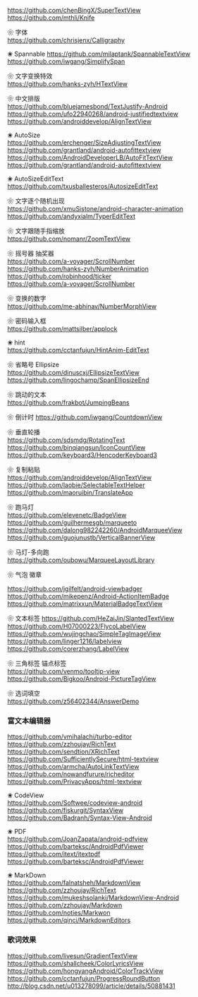 https://github.com/chenBingX/SuperTextView  
https://github.com/mthli/Knife  

❀ 字体  
https://github.com/chrisjenx/Calligraphy  

❀ Spannable
https://github.com/milaptank/SpannableTextView  
https://github.com/iwgang/SimplifySpan  

❀ 文字变换特效  
https://github.com/hanks-zyh/HTextView  

❀ 中文排版  
https://github.com/bluejamesbond/TextJustify-Android  
https://github.com/ufo22940268/android-justifiedtextview  
https://github.com/androiddevelop/AlignTextView  


❀ AutoSize  
https://github.com/erchenger/SizeAdjustingTextView  
https://github.com/grantland/android-autofittextview  
https://github.com/AndroidDeveloperLB/AutoFitTextView  
https://github.com/grantland/android-autofittextview  

❀ AutoSizeEditText  
https://github.com/txusballesteros/AutosizeEditText  


❀ 文字逐个随机出现  
https://github.com/xmuSistone/android-character-animation  
https://github.com/andyxialm/TyperEditText  

❀ 文字跟随手指缩放  
https://github.com/nomanr/ZoomTextView  

❀ 摇号器  抽奖器  
https://github.com/a-voyager/ScrollNumber  
https://github.com/hanks-zyh/NumberAnimation  
https://github.com/robinhood/ticker  
https://github.com/a-voyager/ScrollNumber  

❀ 变换的数字  
https://github.com/me-abhinav/NumberMorphView  


❀ 密码输入框  
https://github.com/mattsilber/applock  


❀ hint  
https://github.com/cctanfujun/HintAnim-EditText  



❀ 省略号 Ellipsize   
https://github.com/dinuscxj/EllipsizeTextView  
https://github.com/lingochamp/SpanEllipsizeEnd  


❀ 跳动的文本  
https://github.com/frakbot/JumpingBeans  

❀ 倒计时 
https://github.com/iwgang/CountdownView  

❀ 垂直轮播  
https://github.com/sdsmdg/RotatingText  
https://github.com/binqiangsun/IconCountView  
https://github.com/keyboard3/HencoderKeyboard3  

❀ 复制粘贴  
https://github.com/androiddevelop/AlignTextView  
https://github.com/laobie/SelectableTextHelper  
https://github.com/maoruibin/TranslateApp  


❀ 跑马灯  
https://github.com/elevenetc/BadgeView  
https://github.com/guilhermesgb/marqueeto  
https://github.com/dalong982242260/AndroidMarqueeView  
https://github.com/guojunustb/VerticalBannerView  

❀ 马灯-多向跑  
https://github.com/oubowu/MarqueeLayoutLibrary  

❀ 气泡  徽章

https://github.com/jgilfelt/android-viewbadger  
https://github.com/mikepenz/Android-ActionItemBadge  
https://github.com/matrixxun/MaterialBadgeTextView  

❀ 文本标签
https://github.com/HeZaiJin/SlantedTextView  
https://github.com/H07000223/FlycoLabelView  
https://github.com/wujingchao/SimpleTagImageView  
https://github.com/linger1216/labelview  
https://github.com/corerzhang/LabelView  

❀ 三角标签  锚点标签  
https://github.com/venmo/tooltip-view  
https://github.com/Bigkoo/Android-PictureTagView  

❀ 选词填空  
https://github.com/z56402344/AnswerDemo  


### 富文本编辑器
https://github.com/vmihalachi/turbo-editor  
https://github.com/zzhoujay/RichText  
https://github.com/sendtion/XRichText  
https://github.com/SufficientlySecure/html-textview  
https://github.com/armcha/AutoLinkTextView  
https://github.com/nowandfurure/richeditor  
https://github.com/PrivacyApps/html-textview  

❀ CodeView  
https://github.com/Softwee/codeview-android  
https://github.com/fiskurgit/SyntaxView  
https://github.com/Badranh/Syntax-View-Android  


❀ PDF  
https://github.com/JoanZapata/android-pdfview  
https://github.com/barteksc/AndroidPdfViewer  
https://github.com/itext/itextpdf  
https://github.com/barteksc/AndroidPdfViewer  

❀ MarkDown  
https://github.com/falnatsheh/MarkdownView  
https://github.com/zzhoujay/RichText  
https://github.com/mukeshsolanki/MarkdownView-Android  
https://github.com/zzhoujay/Markdown  
https://github.com/noties/Markwon  
https://github.com/qinci/MarkdownEditors  

### 歌词效果
https://github.com/livesun/GradientTextView  
https://github.com/shallcheek/ColorLyricsView  
https://github.com/hongyangAndroid/ColorTrackView  
https://github.com/cctanfujun/ProgressRoundButton  
http://blog.csdn.net/u013278099/article/details/50881431  



